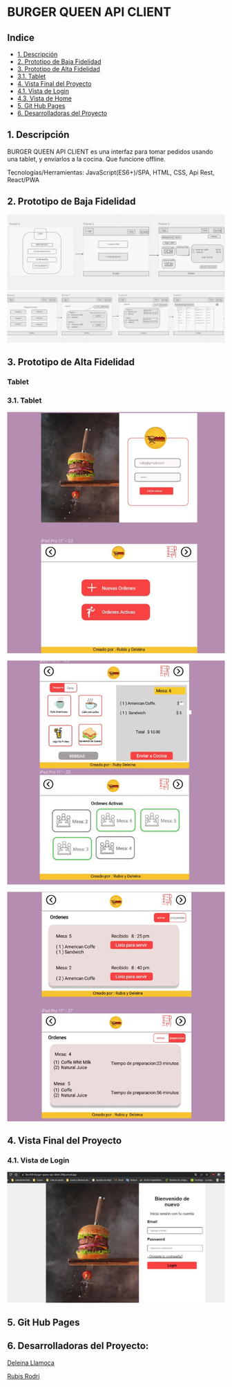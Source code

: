 
# BURGER QUEEN API CLIENT
## Indice
* [1. Descripción](#id1)
* [2. Prototipo de Baja Fidelidad](#id2)
* [3. Prototipo de Alta Fidelidad](#id3)
* [3.1. Tablet](#id5)
* [4. Vista Final del Proyecto](#id6)
* [4.1. Vista de Login](#id7)
* [4.3. Vista de Home](#id9)
* [5. Git Hub Pages](#id10)
* [6. Desarrolladoras del Proyecto](#id11)

## 1. Descripción <a name="id1"></a>
BURGER QUEEN API CLIENT es una interfaz para tomar pedidos usando una tablet, y enviarlos a la cocina. Que
funcione offline.

Tecnologías/Herramientas: JavaScript(ES6+)/SPA, HTML, CSS, Api Rest, React/PWA

## 2. Prototipo de Baja Fidelidad <a name="id2"></a>
![](./img-Readme/prototipo1.jpeg)
![](./img-Readme/prototipo2.jpeg)

## 3. Prototipo de Alta Fidelidad <a name="id3"></a>

### Tablet
### 3.1. Tablet <a name="id5"></a>
![](./img-Readme/prototipo-login.jpeg)

![](./img-Readme/prototipo-menu-mesas.jpeg)

![](./img-Readme/prototipo-ordenes.jpeg)

## 4. Vista Final del Proyecto <a name="id6"></a>

### 4.1. Vista de Login <a name="id7"></a>
![](./img-Readme/prototipo-final.jpeg)



## 5. Git Hub Pages <a name="id10"></a>
[](https://lim-018-burger-queen-api-client-246y.vercel.app/)

## 6. Desarrolladoras del Proyecto: <a name="id11"></a>

[Deleina Llamoca](https://github.com/Deleina)

[Rubis Rodri](https://github.com/RubisRodri)


